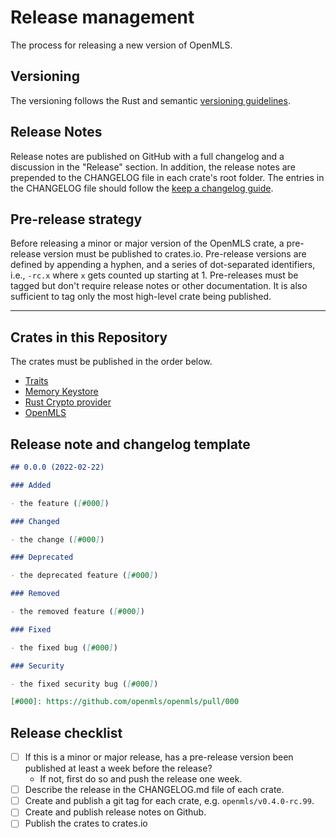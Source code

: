 # Release management

The process for releasing a new version of OpenMLS.

## Versioning

The versioning follows the Rust and semantic [versioning guidelines].

## Release Notes

Release notes are published on GitHub with a full changelog and a discussion in
the "Release" section.
In addition, the release notes are prepended to the CHANGELOG file in each crate's
root folder.
The entries in the CHANGELOG file should follow the [keep a changelog guide].

## Pre-release strategy

Before releasing a minor or major version of the OpenMLS crate, a pre-release version
must be published to crates.io.
Pre-release versions are defined by appending a hyphen, and a series of dot-separated identifiers, i.e., `-rc.x` where `x` gets counted up starting at 1.
Pre-releases must be tagged but don't require release notes or other documentation.
It is also sufficient to tag only the most high-level crate being published.

---

## Crates in this Repository

The crates must be published in the order below.

- [Traits](https://github.com/openmls/openmls/blob/main/traits/Cargo.toml)
- [Memory Keystore](https://github.com/openmls/openmls/blob/main/memory_keystore/Cargo.toml)
- [Rust Crypto provider](https://github.com/openmls/openmls/blob/main/openmls_rust_crypto/Cargo.toml)
- [OpenMLS](https://github.com/openmls/openmls/blob/main/openmls/Cargo.toml)

## Release note and changelog template

```markdown
## 0.0.0 (2022-02-22)

### Added

- the feature ([#000])

### Changed

- the change ([#000])

### Deprecated

- the deprecated feature ([#000])

### Removed

- the removed feature ([#000])

### Fixed

- the fixed bug ([#000])

### Security

- the fixed security bug ([#000])

[#000]: https://github.com/openmls/openmls/pull/000
```

## Release checklist

- [ ] If this is a minor or major release, has a pre-release version been published at least a week before the release?
  - If not, first do so and push the release one week.
- [ ] Describe the release in the CHANGELOG.md file of each crate.
- [ ] Create and publish a git tag for each crate, e.g. `openmls/v0.4.0-rc.99`.
- [ ] Create and publish release notes on Github.
- [ ] Publish the crates to crates.io

[versioning guidelines]: https://semver.org
[keep a changelog guide]: https://keepachangelog.com/en/1.0.0/
